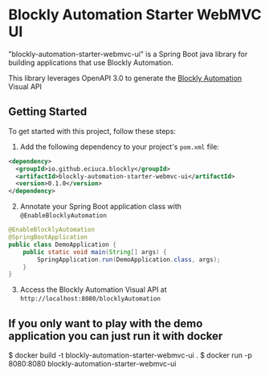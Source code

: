 # Blockly Automation Starter WebMVC UI

"blockly-automation-starter-webmvc-ui" is a Spring Boot java library for building applications that use Blockly Automation.

This library leverages OpenAPI 3.0 to generate the [Blockly Automation](https://github.com/ignatandrei/BlocklyAutomation) Visual API

## Getting Started

To get started with this project, follow these steps:

1. Add the following dependency to your project's `pom.xml` file:

```xml
<dependency>
  <groupId>io.github.eciuca.blockly</groupId>
  <artifactId>blockly-automation-starter-webmvc-ui</artifactId>
  <version>0.1.0</version>
</dependency>
```

2. Annotate your Spring Boot application class with `@EnableBlocklyAutomation`

```java
@EnableBlocklyAutomation
@SpringBootApplication
public class DemoApplication {
    public static void main(String[] args) {
        SpringApplication.run(DemoApplication.class, args);
    }
}
```

3. Access the Blockly Automation Visual API at `http://localhost:8080/blocklyAutomation`

## If you only want to play with the demo application you can just run it with docker
$ docker build -t blockly-automation-starter-webmvc-ui .
$ docker run -p 8080:8080 blockly-automation-starter-webmvc-ui